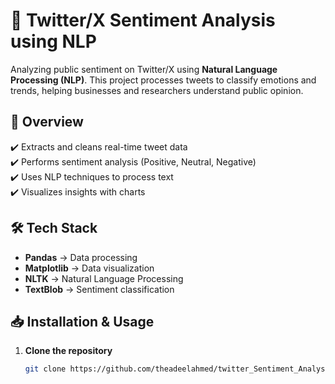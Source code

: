 # 📢 Twitter/X Sentiment Analysis using NLP  

Analyzing public sentiment on Twitter/X using **Natural Language Processing (NLP)**. This project processes tweets to classify emotions and trends, helping businesses and researchers understand public opinion.  

## 🚀 Overview  
✔️ Extracts and cleans real-time tweet data  
✔️ Performs sentiment analysis (Positive, Neutral, Negative)  
✔️ Uses NLP techniques to process text  
✔️ Visualizes insights with charts  

## 🛠️ Tech Stack  
- **Pandas** → Data processing  
- **Matplotlib** → Data visualization  
- **NLTK** → Natural Language Processing  
- **TextBlob** → Sentiment classification    

## 📥 Installation & Usage  
1. **Clone the repository**  
   ```bash
   git clone https://github.com/theadeelahmed/twitter_Sentiment_Analysis
